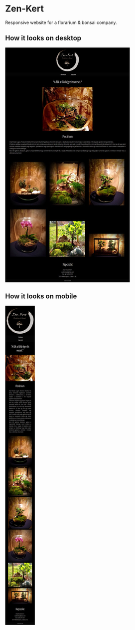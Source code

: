 # Zen-Kert

Responsive website for a florarium &amp; bonsai company.

## How it looks on desktop

![](https://github.com/ujvvar/zenkert/blob/main/zenkert1_small.jpg)

## How it looks on mobile

![](https://github.com/ujvvar/zenkert/blob/main/zenkert2.jpg)
